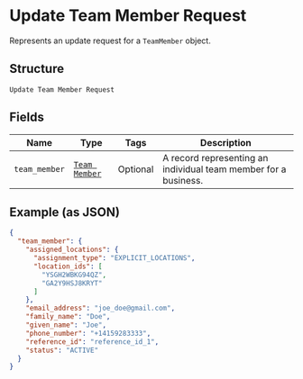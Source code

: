 
# Update Team Member Request

Represents an update request for a `TeamMember` object.

## Structure

`Update Team Member Request`

## Fields

| Name | Type | Tags | Description |
|  --- | --- | --- | --- |
| `team_member` | [`Team Member`](/doc/models/team-member.md) | Optional | A record representing an individual team member for a business. |

## Example (as JSON)

```json
{
  "team_member": {
    "assigned_locations": {
      "assignment_type": "EXPLICIT_LOCATIONS",
      "location_ids": [
        "YSGH2WBKG94QZ",
        "GA2Y9HSJ8KRYT"
      ]
    },
    "email_address": "joe_doe@gmail.com",
    "family_name": "Doe",
    "given_name": "Joe",
    "phone_number": "+14159283333",
    "reference_id": "reference_id_1",
    "status": "ACTIVE"
  }
}
```

